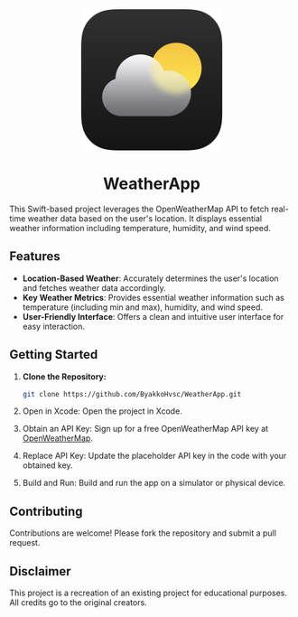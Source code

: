 <div align="center">
  <img src="Weather_logo.svg" alt="Weather_logo" style="width: 250px;"/>
    <h1>WeatherApp</h1>
</div>

This Swift-based project leverages the OpenWeatherMap API to fetch real-time weather data based on the user's location. It displays essential weather information including temperature, humidity, and wind speed.

## Features

- **Location-Based Weather**: Accurately determines the user's location and fetches weather data accordingly.
- **Key Weather Metrics**: Provides essential weather information such as temperature (including min and max), humidity, and wind speed.
- **User-Friendly Interface**: Offers a clean and intuitive user interface for easy interaction.

## Getting Started

1. **Clone the Repository:**
   ```bash
   git clone https://github.com/ByakkoHvsc/WeatherApp.git
   
2. Open in Xcode: Open the project in Xcode.
   
3. Obtain an API Key: Sign up for a free OpenWeatherMap API key at [OpenWeatherMap](https://openweathermap.org/api).
   
4. Replace API Key: Update the placeholder API key in the code with your obtained key.

5. Build and Run: Build and run the app on a simulator or physical device.

## Contributing

Contributions are welcome! Please fork the repository and submit a pull request.

## Disclaimer

This project is a recreation of an existing project for educational purposes. All credits go to the original creators.
